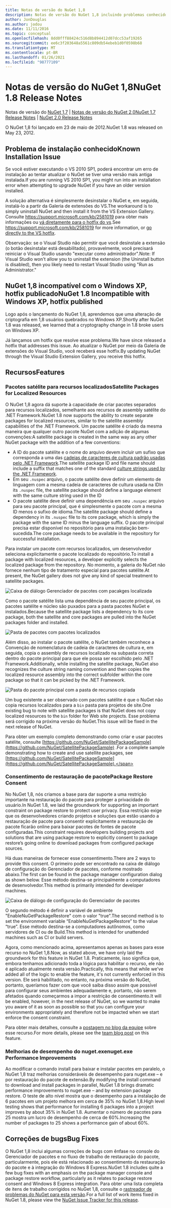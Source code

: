 ```yaml
---
title: Notas de versão do NuGet 1,8
description: Notas de versão do NuGet 1,8 incluindo problemas conhecidos, correções de bugs, recursos adicionados e DCRs.
author: JonDouglas
ms.author: jodou
ms.date: 11/11/2016
ms.topic: conceptual
ms.openlocfilehash: 8dd0fff88424c516d8b894412d07dcc53af19265
ms.sourcegitcommit: ee6c3f203648a5561c809db54ebeb1d0f0598b68
ms.translationtype: MT
ms.contentlocale: pt-BR
ms.lasthandoff: 01/26/2021
ms.locfileid: "98777109"
---
```

# <a name="nuget-18-release-notes"></a><span data-ttu-id="39fef-103">Notas de versão do NuGet 1,8</span><span class="sxs-lookup"><span data-stu-id="39fef-103">NuGet 1.8 Release Notes</span></span>

<span data-ttu-id="39fef-104">Notas de versão do [NuGet 1,7](../release-notes/nuget-1.7.md)  |  [Notas de versão do NuGet 2,0](../release-notes/nuget-2.0.md)</span><span class="sxs-lookup"><span data-stu-id="39fef-104">[NuGet 1.7 Release Notes](../release-notes/nuget-1.7.md) | [NuGet 2.0 Release Notes](../release-notes/nuget-2.0.md)</span></span>

<span data-ttu-id="39fef-105">O NuGet 1,8 foi lançado em 23 de maio de 2012.</span><span class="sxs-lookup"><span data-stu-id="39fef-105">NuGet 1.8 was released on May 23, 2012.</span></span>

## <a name="known-installation-issue"></a><span data-ttu-id="39fef-106">Problema de instalação conhecido</span><span class="sxs-lookup"><span data-stu-id="39fef-106">Known Installation Issue</span></span>
<span data-ttu-id="39fef-107">Se você estiver executando o VS 2010 SP1, poderá encontrar um erro de instalação ao tentar atualizar o NuGet se tiver uma versão mais antiga instalada.</span><span class="sxs-lookup"><span data-stu-id="39fef-107">If you are running VS 2010 SP1, you might run into an installation error when attempting to upgrade NuGet if you have an older version installed.</span></span>

<span data-ttu-id="39fef-108">A solução alternativa é simplesmente desinstalar o NuGet e, em seguida, instalá-lo a partir da Galeria de extensões do VS.</span><span class="sxs-lookup"><span data-stu-id="39fef-108">The workaround is to simply uninstall NuGet and then install it from the VS Extension Gallery.</span></span>  <span data-ttu-id="39fef-109">Consulte <https://support.microsoft.com/kb/2581019> para obter mais informações ou [vá diretamente para o hotfix do vs](http://bit.ly/vsixcertfix).</span><span class="sxs-lookup"><span data-stu-id="39fef-109">See <https://support.microsoft.com/kb/2581019> for more information, or [go directly to the VS hotfix](http://bit.ly/vsixcertfix).</span></span>

<span data-ttu-id="39fef-110">Observação: se o Visual Studio não permitir que você desinstale a extensão (o botão desinstalar está desabilitado), provavelmente, você precisará reiniciar o Visual Studio usando "executar como administrador".</span><span class="sxs-lookup"><span data-stu-id="39fef-110">Note: If Visual Studio won't allow you to uninstall the extension (the Uninstall button is disabled), then you likely need to restart Visual Studio using "Run as Administrator."</span></span>

## <a name="nuget-18-incompatible-with-windows-xp-hotfix-published"></a><span data-ttu-id="39fef-111">NuGet 1,8 incompatível com o Windows XP, hotfix publicado</span><span class="sxs-lookup"><span data-stu-id="39fef-111">NuGet 1.8 Incompatible with Windows XP, hotfix published</span></span>

<span data-ttu-id="39fef-112">Logo após o lançamento do NuGet 1,8, aprendemos que uma alteração de criptografia em 1,8 usuários quebrados no Windows XP.</span><span class="sxs-lookup"><span data-stu-id="39fef-112">Shortly after NuGet 1.8 was released, we learned that a cryptography change in 1.8 broke users on Windows XP.</span></span>

<span data-ttu-id="39fef-113">Já lançamos um hotfix que resolve esse problema.</span><span class="sxs-lookup"><span data-stu-id="39fef-113">We have since released a hotfix that addresses this issue.</span></span>  <span data-ttu-id="39fef-114">Ao atualizar o NuGet por meio da Galeria de extensões do Visual Studio, você receberá esse hotfix.</span><span class="sxs-lookup"><span data-stu-id="39fef-114">By updating NuGet through the Visual Studio Extension Gallery, you receive this hotfix.</span></span>

## <a name="features"></a><span data-ttu-id="39fef-115">Recursos</span><span class="sxs-lookup"><span data-stu-id="39fef-115">Features</span></span>

### <a name="satellite-packages-for-localized-resources"></a><span data-ttu-id="39fef-116">Pacotes satélite para recursos localizados</span><span class="sxs-lookup"><span data-stu-id="39fef-116">Satellite Packages for Localized Resources</span></span>
<span data-ttu-id="39fef-117">O NuGet 1,8 agora dá suporte à capacidade de criar pacotes separados para recursos localizados, semelhante aos recursos de assembly satélite do .NET Framework.</span><span class="sxs-lookup"><span data-stu-id="39fef-117">NuGet 1.8 now supports the ability to create separate packages for localized resources, similar to the satellite assembly capabilities of the .NET Framework.</span></span>  <span data-ttu-id="39fef-118">Um pacote satélite é criado da mesma maneira que qualquer outro pacote NuGet com a adição de algumas convenções:</span><span class="sxs-lookup"><span data-stu-id="39fef-118">A satellite package is created in the same way as any other NuGet package with the addition of a few conventions:</span></span>

* <span data-ttu-id="39fef-119">A ID do pacote satélite e o nome do arquivo devem incluir um sufixo que corresponda a uma das [cadeias de caracteres de cultura padrão usadas pelo .NET Framework](/openspecs/windows_protocols/ms-lcid/a9eac961-e77d-41a6-90a5-ce1a8b0cdb9c).</span><span class="sxs-lookup"><span data-stu-id="39fef-119">The satellite package ID and file name should include a suffix that matches one of the standard [culture strings used by the .NET Framework](/openspecs/windows_protocols/ms-lcid/a9eac961-e77d-41a6-90a5-ce1a8b0cdb9c).</span></span>
* <span data-ttu-id="39fef-120">Em seu `.nuspec` arquivo, o pacote satélite deve definir um elemento de linguagem com a mesma cadeia de caracteres de cultura usada na ID</span><span class="sxs-lookup"><span data-stu-id="39fef-120">In its `.nuspec` file, the satellite package should define a language element with the same culture string used in the ID</span></span>
* <span data-ttu-id="39fef-121">O pacote satélite deve definir uma dependência em seu `.nuspec` arquivo para seu pacote principal, que é simplesmente o pacote com a mesma ID menos o sufixo de idioma.</span><span class="sxs-lookup"><span data-stu-id="39fef-121">The satellite package should define a dependency in its `.nuspec` file to its core package, which is simply the package with the same ID minus the language suffix.</span></span>  <span data-ttu-id="39fef-122">O pacote principal precisa estar disponível no repositório para uma instalação bem-sucedida.</span><span class="sxs-lookup"><span data-stu-id="39fef-122">The core package needs to be available in the repository for successful installation.</span></span>

<span data-ttu-id="39fef-123">Para instalar um pacote com recursos localizados, um desenvolvedor seleciona explicitamente o pacote localizado do repositório.</span><span class="sxs-lookup"><span data-stu-id="39fef-123">To install a package with localized resources, a developer explicitly selects the localized package from the repository.</span></span> <span data-ttu-id="39fef-124">No momento, a galeria do NuGet não fornece nenhum tipo de tratamento especial para pacotes satélite.</span><span class="sxs-lookup"><span data-stu-id="39fef-124">At present, the NuGet gallery does not give any kind of special treatment to satellite packages.</span></span>

![Caixa de diálogo Gerenciador de pacotes com pacakges localizada](./media/dlg-w-loc-packs.png)

<span data-ttu-id="39fef-126">Como o pacote satélite lista uma dependência de seu pacote principal, os pacotes satélite e núcleo são puxados para a pasta pacotes NuGet e instalados.</span><span class="sxs-lookup"><span data-stu-id="39fef-126">Because the satellite package lists a dependency to its core package, both the satellite and core packages are pulled into the NuGet packages folder and installed.</span></span>

![Pasta de pacotes com pacotes localizados](./media/fldr-loc-packs.png)

<span data-ttu-id="39fef-128">Além disso, ao instalar o pacote satélite, o NuGet também reconhece a Convenção de nomenclatura de cadeia de caracteres de cultura e, em seguida, copia o assembly de recursos localizado na subpasta correta dentro do pacote principal para que ele possa ser escolhido pelo .NET Framework.</span><span class="sxs-lookup"><span data-stu-id="39fef-128">Additionally, while installing the satellite package, NuGet also recognizes the culture string naming convention and then copies the localized resource assembly into the correct subfolder within the core package so that it can be picked by the .NET Framework.</span></span>

![Pasta do pacote principal com a pasta de recursos copiada](./media/fldr-copied-loc.png)

<span data-ttu-id="39fef-130">Um bug existente a ser observado com pacotes satélite é que o NuGet não copia recursos localizados para a `bin` pasta para projetos de site.</span><span class="sxs-lookup"><span data-stu-id="39fef-130">One existing bug to note with satellite packages is that NuGet does not copy localized resources to the `bin` folder for Web site projects.</span></span>  <span data-ttu-id="39fef-131">Esse problema será corrigido na próxima versão do NuGet.</span><span class="sxs-lookup"><span data-stu-id="39fef-131">This issue will be fixed in the next release of NuGet.</span></span>

<span data-ttu-id="39fef-132">Para obter um exemplo completo demonstrando como criar e usar pacotes satélite, consulte [https://github.com/NuGet/SatellitePackageSample](https://github.com/NuGet/SatellitePackageSample) .</span><span class="sxs-lookup"><span data-stu-id="39fef-132">For a complete sample demonstrating how to create and use satellite packages, see [https://github.com/NuGet/SatellitePackageSample](https://github.com/NuGet/SatellitePackageSample).</span></span>

### <a name="package-restore-consent"></a><span data-ttu-id="39fef-133">Consentimento de restauração de pacote</span><span class="sxs-lookup"><span data-stu-id="39fef-133">Package Restore Consent</span></span>
<span data-ttu-id="39fef-134">No NuGet 1,8, nós criamos a base para dar suporte a uma restrição importante na restauração do pacote para proteger a privacidade do usuário.</span><span class="sxs-lookup"><span data-stu-id="39fef-134">In NuGet 1.8, we laid the groundwork for supporting an important constraint on package restore to protect user privacy.</span></span> <span data-ttu-id="39fef-135">Essa restrição exige que os desenvolvedores criando projetos e soluções que estão usando a restauração de pacote para consentir explicitamente a restauração de pacote ficarão online para baixar pacotes de fontes de pacote configuradas.</span><span class="sxs-lookup"><span data-stu-id="39fef-135">This constraint requires developers building projects and solutions that are using package restore to explicitly consent to package restore’s going online to download packages from configured package sources.</span></span>

<span data-ttu-id="39fef-136">Há duas maneiras de fornecer esse consentimento.</span><span class="sxs-lookup"><span data-stu-id="39fef-136">There are 2 ways to provide this consent.</span></span> <span data-ttu-id="39fef-137">O primeiro pode ser encontrado na caixa de diálogo de configuração do Gerenciador de pacotes, conforme mostrado abaixo.</span><span class="sxs-lookup"><span data-stu-id="39fef-137">The first can be found in the package manager configuration dialog as shown below.</span></span>  <span data-ttu-id="39fef-138">Esse método destina-se principalmente a computadores de desenvolvedor.</span><span class="sxs-lookup"><span data-stu-id="39fef-138">This method is primarily intended for developer machines.</span></span>

![Caixa de diálogo de configuração do Gerenciador de pacotes](./media/pr-consent-configdlg.png)

<span data-ttu-id="39fef-140">O segundo método é definir a variável de ambiente "EnableNuGetPackageRestore" com o valor "true".</span><span class="sxs-lookup"><span data-stu-id="39fef-140">The second method is to set the environment variable “EnableNuGetPackageRestore” to the value “true”.</span></span>  <span data-ttu-id="39fef-141">Esse método destina-se a computadores autônomos, como servidores de CI ou de Build.</span><span class="sxs-lookup"><span data-stu-id="39fef-141">This method is intended for unattended machines such as CI or build servers.</span></span>

<span data-ttu-id="39fef-142">Agora, como mencionado acima, apresentamos apenas as bases para esse recurso no NuGet 1,8.</span><span class="sxs-lookup"><span data-stu-id="39fef-142">Now, as stated above, we have only laid the groundwork for this feature in NuGet 1.8.</span></span>  <span data-ttu-id="39fef-143">Praticamente, isso significa que, embora tenhamos adicionado toda a lógica para habilitar o recurso, ele não é aplicado atualmente nesta versão.</span><span class="sxs-lookup"><span data-stu-id="39fef-143">Practically, this means that while we’ve added all of the logic to enable the feature, it's not currently enforced in this version.</span></span> <span data-ttu-id="39fef-144">Ele será habilitado, no entanto, na próxima versão do NuGet, portanto, queríamos fazer com que você saiba disso assim que possível para configurar seus ambientes adequadamente e, portanto, não serem afetados quando começarmos a impor a restrição de consentimento.</span><span class="sxs-lookup"><span data-stu-id="39fef-144">It will be enabled, however, in the next release of NuGet, so we wanted to make you aware of it as soon as possible so that you can configure your environments appropriately and therefore not be impacted when we start enforce the consent constraint.</span></span>

<span data-ttu-id="39fef-145">Para obter mais detalhes, consulte a [postagem no blog da equipe](http://blog.nuget.org/20120518/package-restore-and-consent.html) sobre esse recurso.</span><span class="sxs-lookup"><span data-stu-id="39fef-145">For more details, please see the [team blog post](http://blog.nuget.org/20120518/package-restore-and-consent.html) on this feature.</span></span>

### <a name="nugetexe-performance-improvements"></a><span data-ttu-id="39fef-146">Melhorias de desempenho do nuget.exe</span><span class="sxs-lookup"><span data-stu-id="39fef-146">nuget.exe Performance Improvements</span></span>
<span data-ttu-id="39fef-147">Ao modificar o comando install para baixar e instalar pacotes em paralelo, o NuGet 1,8 traz melhorias consideráveis de desempenho para nuget.exe – e por restauração do pacote de extensão.</span><span class="sxs-lookup"><span data-stu-id="39fef-147">By modifying the install command to download and install packages in parallel, NuGet 1.8 brings dramatic performance improvements to nuget.exe – and by extension package restore.</span></span>  <span data-ttu-id="39fef-148">O teste de alto nível mostra que o desempenho para a instalação de 6 pacotes em um projeto melhora em cerca de 35% no NuGet 1,8.</span><span class="sxs-lookup"><span data-stu-id="39fef-148">High level testing shows that performance for installing 6 packages into a project improves by about 35% in NuGet 1.8.</span></span>  <span data-ttu-id="39fef-149">Aumentar o número de pacotes para 25 mostra um lucro de desempenho de cerca de 60%.</span><span class="sxs-lookup"><span data-stu-id="39fef-149">Increasing the number of packages to 25 shows a performance gain of about 60%.</span></span>

## <a name="bug-fixes"></a><span data-ttu-id="39fef-150">Correções de bugs</span><span class="sxs-lookup"><span data-stu-id="39fef-150">Bug Fixes</span></span>
<span data-ttu-id="39fef-151">O NuGet 1,8 inclui algumas correções de bugs com ênfase no console do Gerenciador de pacotes e no fluxo de trabalho de restauração do pacote, particularmente, pois ele está relacionado ao consentimento da restauração do pacote e à integração do Windows 8 Express.</span><span class="sxs-lookup"><span data-stu-id="39fef-151">NuGet 1.8 includes quite a few bug fixes with an emphasis on the package manager console and package restore workflow, particularly as it relates to package restore consent and Windows 8 Express integration.</span></span>
<span data-ttu-id="39fef-152">Para obter uma lista completa de itens de trabalho corrigidos no NuGet 1,8, consulte o [rastreador de problemas do NuGet para esta versão](http://nuget.codeplex.com/workitem/list/advanced?keyword=&status=Closed&type=All&priority=All&release=NuGet%201.8&assignedTo=All&component=All&sortField=Votes&sortDirection=Descending&page=0).</span><span class="sxs-lookup"><span data-stu-id="39fef-152">For a full list of work items fixed in NuGet 1.8, please view the [NuGet Issue Tracker for this release](http://nuget.codeplex.com/workitem/list/advanced?keyword=&status=Closed&type=All&priority=All&release=NuGet%201.8&assignedTo=All&component=All&sortField=Votes&sortDirection=Descending&page=0).</span></span>